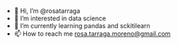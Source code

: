 - 👋 Hi, I’m @rosatarraga
- 👀 I’m interested in data science
- 🌱 I’m currently learning pandas and sckitilearn
- 📫 How to reach me rosa.tarraga.moreno@gmail.com
